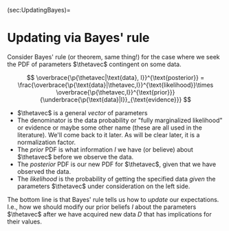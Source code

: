 (sec:UpdatingBayes)=
# Updating via Bayes' rule

Consider Bayes' rule (or theorem, same thing!) for the case where we seek the PDF of parameters $\thetavec$ contingent on some data.

$$
  \overbrace{\p{\thetavec|\text{data}, I}}^{\text{posterior}} =
  \frac{\overbrace{\p{\text{data}|\thetavec,I}}^{\text{likelihood}}\times \overbrace{\p{\thetavec,I}}^{\text{prior}}}{\underbrace{\p{\text{data}|I}}_{\text{evidence}}}
$$  

* $\thetavec$ is a general *vector* of parameters
* The denominator is the data probability or "fully marginalized likelihood" or evidence or maybe some other name (these are all used in the literature). We'll come back to it later. As will be clear later, it is a normalization factor.
* The *prior* PDF is what information $I$ we have (or believe) about $\thetavec$ before we observe the data.
* The *posterior* PDF is our new PDF for $\thetavec$, given that we have observed the data.
* The *likelihood* is the probability of getting the specified data *given* the parameters $\thetavec$ under consideration on the left side.

The bottom line is that Bayes' rule tells us how to *update* our
expectations. I.e., how we should modify our prior beliefs $I$ about the
parameters $\thetavec$ after we have acquired new data $D$ that has
implications for their values.
